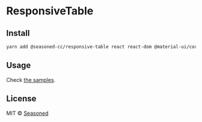 # ResponsiveTable

## Install

```bash
yarn add @seasoned-cc/responsive-table react react-dom @material-ui/core lodash
```

## Usage

Check [the samples](https://seasonedsoftware.github.io/responsive-table/).

## License

MIT © [Seasoned](https://github.com/SeasonedSoftware)
